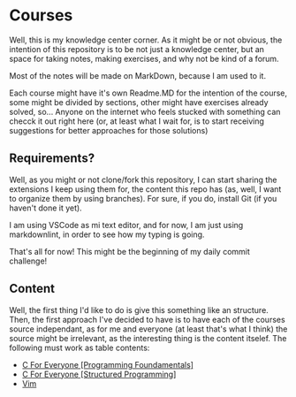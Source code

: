 # Courses

Well, this is my knowledge center corner. As it might be or not obvious, the intention of this repository is to be not just a knowledge center, but an space for taking notes, making exercises, and why not be kind of a forum. 

Most of the notes will be made on MarkDown, because I am used to it.

Each course might have it's own Readme.MD for the intention of the course, some might be divided by sections, other might have exercises already solved, so... Anyone on the internet who feels stucked with something can checck it out right here (or, at least what I wait for, is to start receiving suggestions for better approaches for those solutions)

## Requirements?

Well, as you might or not clone/fork this repository, I can start sharing the extensions I keep using them for, the content this repo has (as, well, I want to organize them by using branches). For sure, if you do, install Git (if you haven't done it yet).

I am using VSCode as mi text editor, and for now, I am just using markdownlint, in order to see how my typing is going.

That's all for now! This might be the beginning of my daily commit challenge!

## Content

Well, the first thing I'd like to do is give this something like an structure. Then, the first approach I've decided to have is to have each of the courses source independant, as for me and everyone (at least that's what I think) the source might be irrelevant, as the interesting thing is the content itselef. The following must work as table contents:

- [C For Everyone [Programming Foundamentals]](./C%20for%20everyone%20[Programming%20Fundamentals]/)
- [C For Everyone [Structured Programming]](./C%20for%20Everyone[Structured%20Programming]/)
- [Vim](./Vim/)